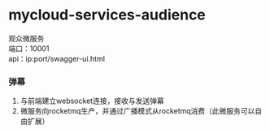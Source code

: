 # mycloud-services-audience
观众微服务  
端口：10001    
api：ip:port/swagger-ui.html
### 弹幕
1. 与前端建立websocket连接，接收与发送弹幕
2. 微服务向rocketmq生产，并通过广播模式从rocketmq消费（此微服务可以自由扩展）
